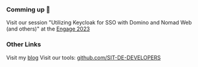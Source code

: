 ### Comming up 👋

Visit our session "Utilizing Keycloak for SSO with Domino and Nomad Web (and others)" at the [Engage 2023](https://engage.ug/Engage2.nsf/Pages/session2023)

### Other Links

Visit my [blog](https://www.sit.de/dp-blog)
Visit our tools: [github.com/SIT-DE-DEVELOPERS](https://github.com/SIT-DE-DEVELOPERS)

<!--
**dpoerschke/dpoerschke** is a ✨ _special_ ✨ repository because its `README.md` (this file) appears on your GitHub profile.

Here are some ideas to get you started:

- 🔭 I’m currently working on ...
- 🌱 I’m currently learning ...
- 👯 I’m looking to collaborate on ...
- 🤔 I’m looking for help with ...
- 💬 Ask me about ...
- 📫 How to reach me: ...
- 😄 Pronouns: ...
- ⚡ Fun fact: ...
-->
